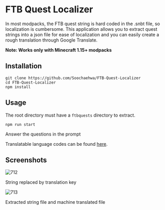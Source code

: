 # FTB Quest Localizer 
In most modpacks, the FTB quest string is hard coded in the .snbt file, so localization is cumbersome. This application allows you to extract quest strings into a json file for ease of localization and you can easily create a rough translation through Google Translate.

**Note: Works only with Minecraft 1.15+ modpacks**

## Installation

    git clone https://github.com/Soochaehwa/FTB-Quest-Localizer
    cd FTB-Quest-Localizer
    npm install
    
## Usage
The root directory must have a `ftbquests` directory to extract.

    npm run start
Answer the questions in the prompt

Translatable language codes can be found [here](https://github.com/Soochaehwa/FTB-Quest-Localizer/blob/master/langs.js).

## Screenshots
![712](https://user-images.githubusercontent.com/43947445/172006912-c17c7d7e-3563-4d8e-83cf-c47a1ff9c39d.png)

String replaced by translation key

![713](https://user-images.githubusercontent.com/43947445/172006914-83914fc2-7e90-4f84-b69e-33e49c235bdd.png)

Extracted string file and machine translated file

